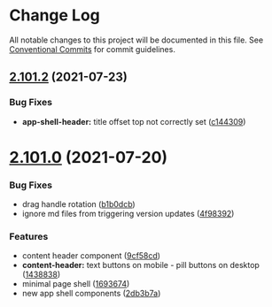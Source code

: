 # Change Log

All notable changes to this project will be documented in this file.
See [Conventional Commits](https://conventionalcommits.org) for commit guidelines.

## [2.101.2](https://github.com/ho-nl/m2-pwa/compare/@reachdigital/framer-sheet@2.101.1...@reachdigital/framer-sheet@2.101.2) (2021-07-23)


### Bug Fixes

* **app-shell-header:** title offset top not correctly set ([c144309](https://github.com/ho-nl/m2-pwa/commit/c1443095317c1779074f3a4058f4041159c8e31b))





# [2.101.0](https://github.com/ho-nl/m2-pwa/compare/@reachdigital/framer-sheet@2.100.10...@reachdigital/framer-sheet@2.101.0) (2021-07-20)


### Bug Fixes

* drag handle rotation ([b1b0dcb](https://github.com/ho-nl/m2-pwa/commit/b1b0dcbfa822fdbae621e9ff121186ec97a65876))
* ignore md files from triggering version updates ([4f98392](https://github.com/ho-nl/m2-pwa/commit/4f9839250b3a32d3070da5290e5efcc5e2243fba))


### Features

* content header component ([9cf58cd](https://github.com/ho-nl/m2-pwa/commit/9cf58cd5ced3e89237fc04076aa0fae3618205ef))
* **content-header:** text buttons on mobile - pill buttons on desktop ([1438838](https://github.com/ho-nl/m2-pwa/commit/1438838fbd2aac1e3510368f2a657314ebd05d2d))
* minimal page shell ([1693674](https://github.com/ho-nl/m2-pwa/commit/1693674631fc8438c60d9b74b73e607e08971a2d))
* new app shell components ([2db3b7a](https://github.com/ho-nl/m2-pwa/commit/2db3b7a646f45ac273679770715d23e3472e9d2c))

